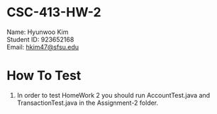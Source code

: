 # CSC-413-HW-2

Name: Hyunwoo Kim<br>
Student ID: 923652168<br>
Email: hkim47@sfsu.edu<br>

# How To Test

1. In order to test HomeWork 2 you should run AccountTest.java and TransactionTest.java in the Assignment-2 folder.
